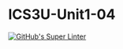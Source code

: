 # ICS3U-Unit1-04

[![GitHub's Super Linter](https://github.com/noah-mccaskill/ICS3U-Unit1-04/workflows/GitHub's%20Super%20Linter/badge.svg)](https://github.com/noah-mccaskill/ICS3U-Unit1-04/actions)
